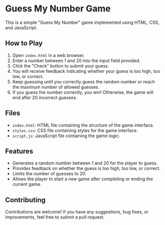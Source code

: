 # Guess My Number Game

This is a simple "Guess My Number" game implemented using HTML, CSS, and JavaScript.

## How to Play

1. Open `index.html` in a web browser.
2. Enter a number between 1 and 20 into the input field provided.
3. Click the "Check" button to submit your guess.
4. You will receive feedback indicating whether your guess is too high, too low, or correct.
5. Keep guessing until you correctly guess the random number or reach the maximum number of allowed guesses.
6. If you guess the number correctly, you win! Otherwise, the game will end after 20 incorrect guesses.

## Files

- `index.html`: HTML file containing the structure of the game interface.
- `styles.css`: CSS file containing styles for the game interface.
- `script.js`: JavaScript file containing the game logic.

## Features

- Generates a random number between 1 and 20 for the player to guess.
- Provides feedback on whether the guess is too high, too low, or correct.
- Limits the number of guesses to 20.
- Allows the player to start a new game after completing or ending the current game.

## Contributing

Contributions are welcome! If you have any suggestions, bug fixes, or improvements, feel free to submit a pull request.


